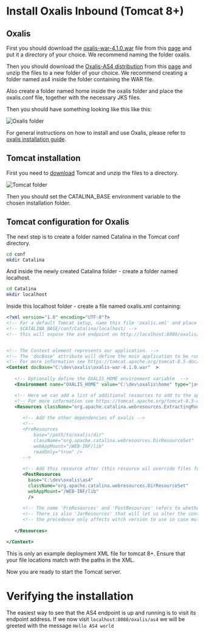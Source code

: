 # Install Oxalis Inbound (Tomcat 8+)

## Oxalis

First you should download the [oxalis-war-4.1.0.war](https://github.com/difi/oxalis/releases/download/oxalis-4.1.0/oxalis-war-4.1.0.war) file
from this [page](https://github.com/difi/oxalis/releases) and
put it a directory of your choice. We recommend naming the folder oxalis.

Then you should download the [Oxalis-AS4 distribution](https://github.com/difi/Oxalis-AS4/releases/download/4.1.2/oxalis-as4-4.1.2-dist.zip)
from this [page](https://github.com/difi/Oxalis-AS4/releases) and unzip
the files to a new folder of your choice. We recommend creating a folder named as4 inside the folder containing the WAR file.

Also create a folder named home inside the oxalis folder and place the oxalis.conf file, together with the necessary JKS files.

Then you should have something looking like this like this:

![Oxalis folder](../img/tomcat_oxalis_folder.PNG "Oxalis folder")

For general instructions on how to install and use Oxalis, please refer to [oxalis installation guide](https://github.com/difi/oxalis/blob/master/doc/installation.md).

## Tomcat installation

First you need to [download](https://tomcat.apache.org/download-90.cgi) Tomcat and unzip the files to a directory.

![Tomcat folder](../img/tomcat_folder.PNG "Tomcat folder")

Then you should set the CATALINA_BASE environment variable to the chosen installation folder.

## Tomcat configuration for Oxalis 

The next step is to create a folder named Catalina in the Tomcat conf directory.

```bash
cd conf
mkdir Catalina 
```

And inside the newly created Catalina folder - create a folder named localhost.

```bash
cd Catalina
mkdir localhost 
```

Inside this localhost folder - create a file named oxalis.xml containing:

```xml
<?xml version="1.0" encoding="UTF-8"?>
<!-- For a default Tomcat setup, name this file 'oxalis.xml' and place it in the following directory -->
<!-- $CATALINA_BASE/conf/Catalina/localhost/ -->
<!-- this will expose the as4 endpoint on http://localhost:8080/oxalis/as4 -->


<!-- The Context element represents our application. -->
<!-- The 'docBase' attribute will define the main application to be run. -->
<!-- For more information see https://tomcat.apache.org/tomcat-8.5-doc/config/context.html -->
<Context docBase="C:\dev\oxalis\oxalis-war-4.1.0.war"  >
    
   <!-- Optionally define the OXALIS_HOME environment variable  -->
   <Environment name="OXALIS_HOME" value="C:\dev\oxalis\home" type="java.lang.String" override="false" />

   <!-- Here we can add a list of additional resources to add to the application --> 
   <!-- For more information see https://tomcat.apache.org/tomcat-8.5-doc/config/resources.html -->
   <Resources className="org.apache.catalina.webresources.ExtractingRoot">
            
      <!-- Add the other dependencies of oxalis -->
      <!--
      <PreResources 
          base="/path/to/oxalis/dir" 
          className="org.apache.catalina.webresources.DirResourceSet"
          webAppMount="/WEB-INF/lib"
          readOnly="true" />
      --> 
      
      <!-- Add this resource after (this resource wil override files found in 'Context') the one we defined in the context element -->
      <PostResources
        base="C:\dev\oxalis\as4" 
        className="org.apache.catalina.webresources.DirResourceSet"
        webAppMount="/WEB-INF/lib"
        />  
      
      <!-- The name 'PreResources' and 'PostResources' refers to whether the resources will be added before or after the resource we defined in the 'Context' element -->
      <!-- There is also 'JarResources' that will let us alter the content of the 'Context' resource itself -->
      <!-- the precedence only affects witch version to use in case multiple resources provide the same content (the latest element will win) -->
      
   </Resources>

</Context>
```

This is only an example deployment XML file for tomcat 8+. Ensure that your file locations match with the paths in the XML.

Now you are ready to start the Tomcat server.

# Verifying the installation

The easiest way to see that the AS4 endpoint is up and running is to visit its endpoint address.
If we now visit ``localhost:8080/oxalis/as4`` we will be greeted with the message ``Hello AS4 world``


